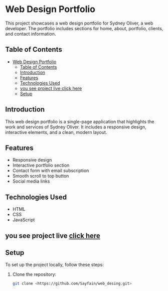 # Web Design Portfolio

This project showcases a web design portfolio for Sydney Oliver, a web developer. The portfolio includes sections for home, about, portfolio, clients, and contact information.

## Table of Contents

- [Web Design Portfolio](#web-design-portfolio)
  - [Table of Contents](#table-of-contents)
  - [Introduction](#introduction)
  - [Features](#features)
  - [Technologies Used](#technologies-used)
  - [you see project live click here](#you-see-project-live-click-here)
  - [Setup](#setup)

## Introduction

This web design portfolio is a single-page application that highlights the work and services of Sydney Oliver. It includes a responsive design, interactive elements, and a clean, modern layout.

## Features

- Responsive design
- Interactive portfolio section
- Contact form with email subscription
- Smooth scroll to top button
- Social media links

## Technologies Used

- HTML
- CSS
- JavaScript

## you see project live [click here](https://sayfain.github.io/web_desing/)
## Setup

To set up the project locally, follow these steps:

1. Clone the repository:
   ```sh
   git clone <https://github.com/Sayfain/web_desing.git>